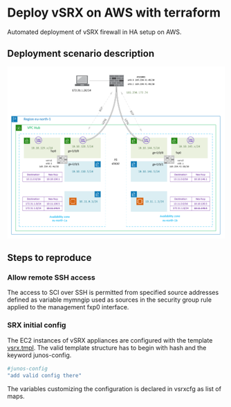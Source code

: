 # Deploy vSRX on AWS with terraform
Automated deployment of vSRX firewall in HA setup on AWS.

## Deployment scenario description
![](docs/nwdiagram.PNG)

## Steps to reproduce


### Allow remote SSH access 
The access to SCI over SSH is permitted from specified source addresses defined as variable mymngip used as sources in the security group rule applied to the management fxp0 interface. 


### SRX initial config
The EC2 instances of vSRX appliances are configured with the template [vsrx.tmpl](modules/aws_ec2_vsrx/vsrx.tmpl). The valid template structure has to begin with hash and the keyword junos-config.

```sh
#junos-config
"add valid config there"
```

The variables customizing the configuration is declared in vsrxcfg as list of maps.






